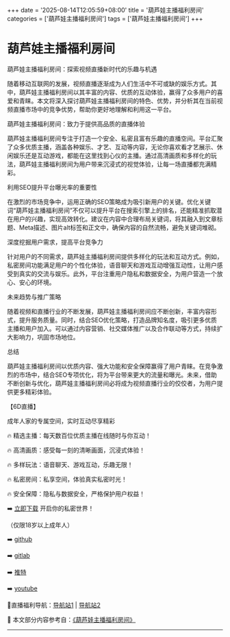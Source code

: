 +++
date = '2025-08-14T12:05:59+08:00'
title = '葫芦娃主播福利房间'
categories = ['葫芦娃主播福利房间']
tags = ['葫芦娃主播福利房间']
+++

# 葫芦娃主播福利房间

葫芦娃主播福利房间：探索视频直播新时代的乐趣与机遇

随着移动互联网的发展，视频直播逐渐成为人们生活中不可或缺的娱乐方式。其中，葫芦娃主播福利房间以其丰富的内容、优质的互动体验，赢得了众多用户的喜爱和青睐。本文将深入探讨葫芦娃主播福利房间的特色、优势，并分析其在当前视频直播市场中的竞争优势，帮助你更好地理解和利用这一平台。

葫芦娃主播福利房间：致力于提供高品质的直播体验

葫芦娃主播福利房间专注于打造一个安全、私密且富有乐趣的直播空间。平台汇聚了众多优质主播，涵盖各种娱乐、才艺、互动等内容，无论你喜欢看才艺展示、休闲娱乐还是互动游戏，都能在这里找到心仪的主播。通过高清画质和多样化的玩法，葫芦娃主播福利房间为用户带来沉浸式的视觉体验，让每一场直播都充满精彩。

利用SEO提升平台曝光率的重要性

在激烈的市场竞争中，运用正确的SEO策略成为吸引新用户的关键。优化关键词“葫芦娃主播福利房间”不仅可以提升平台在搜索引擎上的排名，还能精准抓取潜在用户的兴趣，实现高效转化。建议在内容中合理布局关键词，将其融入到文章标题、Meta描述、图片alt标签和正文中，确保内容的自然流畅，避免关键词堆砌。

深度挖掘用户需求，提高平台竞争力

针对用户的不同需求，葫芦娃主播福利房间提供多样化的玩法和互动方式。例如，私密房间功能满足用户的个性化体验，语音聊天和游戏互动增强互动性，让用户感受到真实的交流与娱乐。此外，平台注重用户隐私和数据安全，为用户营造一个放心、安心的环境。

未来趋势与推广策略

随着视频和直播行业的不断发展，葫芦娃主播福利房间应不断创新，丰富内容形式，提升服务质量。同时，结合SEO优化策略，打造品牌知名度，吸引更多优质主播和用户加入。可以通过内容营销、社交媒体推广以及合作联动等方式，持续扩大影响力，巩固市场地位。

总结

葫芦娃主播福利房间以优质内容、强大功能和安全保障赢得了用户青睐。在竞争激烈的市场中，结合SEO专项优化，将为平台带来更大的流量和曝光。未来，借助不断创新与优化，葫芦娃主播福利房间必将成为视频直播行业的佼佼者，为用户提供更多精彩体验。

【6D直播】

成年人家的专属空间，实时互动尽享精彩

🔥 精选主播：每天数百位优质主播在线随时与你互动！

🔥 高清画质：感受每一刻的清晰画面，沉浸式体验！

🔥 多样玩法：语音聊天、游戏互动，乐趣无限！

🔥 私密房间：私享空间，体验真实私密时光！

🔥 安全保障：隐私与数据安全，严格保护用户权益！

➡️ [立即下载](https://down123.s3.ap-east-1.amazonaws.com/down/down.html?channelCode=blog) 开启你的私密世界！  

（仅限18岁以上成年人）

➡️ [github](https://aldult-live.github.io/)  

➡️ [gitlab](https://seo-09598d.gitlab.io/)  

➡️ [推特](https://x.com/wegame33)  

➡️ [youtube](https://www.youtube.com/@6Dlive)  

🔞直播福利导航：[导航站1](https://webstack-86085a.gitlab.io/) | [导航站2](https://onlygit123-2.github.io/)


📘 本文部分内容参考自：[《葫芦娃主播福利房间》](https://webstack-hugo-9.pages.dev/)

---
